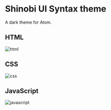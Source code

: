 # Shinobi UI Syntax theme

A dark theme for Atom.

## HTML
![html](https://cloud.githubusercontent.com/assets/3806115/9189607/b4e1f306-4025-11e5-92c8-34a3cbbbe10b.png)

## CSS
![css](https://cloud.githubusercontent.com/assets/3806115/9189611/bb1a4b88-4025-11e5-95da-336f79e1e7a8.png)

## JavaScript
![javascript](https://cloud.githubusercontent.com/assets/3806115/9189613/bffa8348-4025-11e5-92e5-80d60ae033d7.png)
